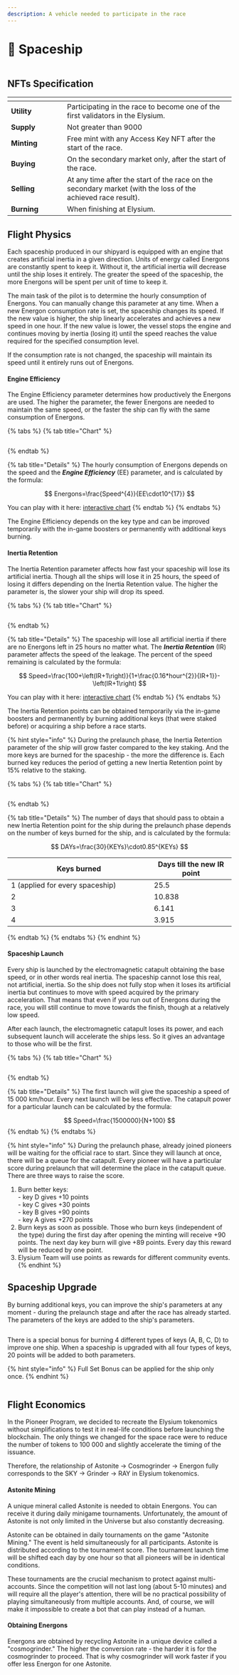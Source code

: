 ```yaml
---
description: A vehicle needed to participate in the race
---
```


# 🚀 Spaceship

<figure><img src="../.gitbook/assets/Spaceship NFT.webp" alt=""><figcaption></figcaption></figure>

## NFTs Specification

<table data-header-hidden><thead><tr><th width="110"></th><th></th></tr></thead><tbody><tr><td><strong>Utility</strong></td><td>Participating in the race to become one of the first validators in the Elysium.</td></tr><tr><td><strong>Supply</strong></td><td>Not greater than 9000</td></tr><tr><td><strong>Minting</strong></td><td>Free mint with any Access Key NFT after the start of the race.</td></tr><tr><td><strong>Buying</strong></td><td>On the secondary market only, after the start of the race.</td></tr><tr><td><strong>Selling</strong></td><td>At any time after the start of the race on the secondary market (with the loss of the achieved race result).</td></tr><tr><td><strong>Burning</strong></td><td>When finishing at Elysium.</td></tr></tbody></table>

## Flight Physics

Each spaceship produced in our shipyard is equipped with an engine that creates artificial inertia in a given direction. Units of energy called Energons are constantly spent to keep it. Without it, the artificial inertia will decrease until the ship loses it entirely. The greater the speed of the spaceship, the more Energons will be spent per unit of time to keep it.

The main task of the pilot is to determine the hourly consumption of Energons. You can manually change this parameter at any time. When a new Energon consumption rate is set, the spaceship changes its speed. If the new value is higher, the ship linearly accelerates and achieves a new speed in one hour. If the new value is lower, the vessel stops the engine and continues moving by inertia (losing it) until the speed reaches the value required for the specified consumption level.

If the consumption rate is not changed, the spaceship will maintain its speed until it entirely runs out of Energons.

#### Engine Efficiency

The Engine Efficiency parameter determines how productively the Energons are used. The higher the parameter, the fewer Energons are needed to maintain the same speed, or the faster the ship can fly with the same consumption of Energons.&#x20;

{% tabs %}
{% tab title="Chart" %}
<figure><img src="../.gitbook/assets/Energon Consumption.webp" alt=""><figcaption></figcaption></figure>
{% endtab %}

{% tab title="Details" %}
The hourly consumption of Energons depends on the speed and the _**Engine Efficiency**_ (EE) parameter, and is calculated by the formula:

$$
Energons=\frac{Speed^{4}}{EE\cdot10^{17}}
$$

You can play with it here: [interactive chart](https://www.desmos.com/calculator/20n0oayk1s?lang=en)
{% endtab %}
{% endtabs %}

The Engine Efficiency depends on the key type and can be improved temporarily with the in-game boosters or permanently with additional keys burning.

#### Inertia Retention

The Inertia Retention parameter affects how fast your spaceship will lose its artificial inertia. Though all the ships will lose it in 25 hours, the speed of losing it differs depending on the Inertia Retention value. The higher the parameter is, the slower your ship will drop its speed.&#x20;

{% tabs %}
{% tab title="Chart" %}
<figure><img src="../.gitbook/assets/Inertia Leakage.webp" alt=""><figcaption></figcaption></figure>
{% endtab %}

{% tab title="Details" %}
The spaceship will lose all artificial inertia if there are no Energons left in 25 hours no matter what. The _**Inertia Retention**_ (IR) parameter affects the speed of the leakage. The percent of the speed remaining is calculated by the formula:

$$
Speed=\frac{100+\left(IR+1\right)}{1+\frac{0.16*hour^{2}}{IR+1}}-\left(IR+1\right)
$$

You can play with it here: [interactive chart](https://www.desmos.com/calculator/0mvkcqrmjx?lang=en)
{% endtab %}
{% endtabs %}

The Inertia Retention points can be obtained temporarily via the in-game boosters and permanently by burning additional keys (that were staked before) or acquiring a ship before a race starts.

{% hint style="info" %}
During the prelaunch phase, the Inertia Retention parameter of the ship will grow faster compared to the key staking. And the more keys are burned for the spaceship - the more the difference is. Each burned key reduces the period of getting a new Inertia Retention point by 15% relative to the staking.

{% tabs %}
{% tab title="Chart" %}
<figure><img src="../.gitbook/assets/Inertia Rewards.png" alt=""><figcaption></figcaption></figure>
{% endtab %}

{% tab title="Details" %}
The number of days that should pass to obtain a new Inertia Retention point for the ship during the prelaunch phase depends on the number of keys burned for the ship, and is calculated by the formula:

$$
DAYs=\frac{30}{KEYs}\cdot0.85^{KEYs}
$$

<table><thead><tr><th width="305.5">Keys burned</th><th>Days till the new IR point</th></tr></thead><tbody><tr><td>1 (applied for every spaceship)</td><td>25.5</td></tr><tr><td>2</td><td>10.838</td></tr><tr><td>3</td><td>6.141</td></tr><tr><td>4</td><td>3.915</td></tr></tbody></table>
{% endtab %}
{% endtabs %}
{% endhint %}

#### Spaceship Launch

Every ship is launched by the electromagnetic catapult obtaining the base speed, or in other words real inertia. The spaceship cannot lose this real, not artificial, inertia. So the ship does not fully stop when it loses its artificial inertia but continues to move with speed acquired by the primary acceleration. That means that even if you run out of Energons during the race, you will still continue to move towards the finish, though at a relatively low speed.

After each launch, the electromagnetic catapult loses its power, and each subsequent launch will accelerate the ships less. So it gives an advantage to those who will be the first.&#x20;

{% tabs %}
{% tab title="Chart" %}
<figure><img src="../.gitbook/assets/Catapult Power.png" alt=""><figcaption></figcaption></figure>
{% endtab %}

{% tab title="Details" %}
The first launch will give the spaceship a speed of 15 000 km/hour. Every next launch will be less effective. The catapult power for a particular launch can be calculated by the formula:

$$
Speed=\frac{1500000}{N+100}
$$
{% endtab %}
{% endtabs %}

{% hint style="info" %}
During the prelaunch phase, already joined pioneers will be waiting for the official race to start. Since they will launch at once, there will be a queue for the catapult. Every pioneer will have a particular score during prelaunch that will determine the place in the catapult queue. There are three ways to raise the score.

1. Burn better keys:\
   &#x20;\- key D gives +10 points\
   &#x20;\- key C gives +30 points \
   &#x20;\- key B gives +90 points \
   &#x20;\- key A gives +270 points
2. Burn keys as soon as possible. Those who burn keys (independent of the type) during the first day after opening the minting will receive +90 points. The next day key burn will give +89 points. Every day this reward will be reduced by one point.
3. &#x20;Elysium Team will use points as rewards for different community events.
{% endhint %}

## Spaceship Upgrade

By burning additional keys, you can improve the ship's parameters at any moment - during the prelaunch stage and after the race has already started. The parameters of the keys are added to the ship's parameters.

<figure><img src="../.gitbook/assets/Spaceship Upgrade.png" alt=""><figcaption></figcaption></figure>

There is a special bonus for burning 4 different types of keys (A, B, C, D) to improve one ship. When a spaceship is upgraded with all four types of keys, 20 points will be added to both parameters.

{% hint style="info" %}
Full Set Bonus can be applied for the ship only once.
{% endhint %}

<figure><img src="../.gitbook/assets/Prelaunch Special Offer.png" alt=""><figcaption></figcaption></figure>

## Flight Economics

In the Pioneer Program, we decided to recreate the Elysium tokenomics without simplifications to test it in real-life conditions before launching the blockchain. The only things we changed for the space race were to reduce the number of tokens to 100 000 and slightly accelerate the timing of the issuance.

Therefore, the relationship of Astonite -> Cosmogrinder -> Energon fully corresponds to the SKY -> Grinder -> RAY in Elysium tokenomics.

#### Astonite Mining

A unique mineral called Astonite is needed to obtain Energons. You can receive it during daily minigame tournaments. Unfortunately, the amount of Astonite is not only limited in the Universe but also constantly decreasing.

Astonite can be obtained in daily tournaments on the game "Astonite Mining." The event is held simultaneously for all participants. Astonite is distributed according to the tournament score. The tournament launch time will be shifted each day by one hour so that all pioneers will be in identical conditions.

These tournaments are the crucial mechanism to protect against multi-accounts. Since the competition will not last long (about 5-10 minutes) and will require all the player's attention, there will be no practical possibility of playing simultaneously from multiple accounts. And, of course, we will make it impossible to create a bot that can play instead of a human.

#### Obtaining Energons

Energons are obtained by recycling Astonite in a unique device called a "cosmogrinder." The higher the conversion rate - the harder it is for the cosmogrinder to proceed. That is why cosmogrinder will work faster if you offer less Energon for one Astonite.
